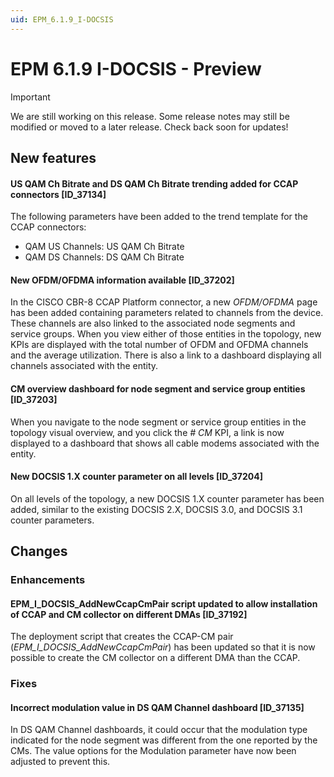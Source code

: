 ```yaml
---
uid: EPM_6.1.9_I-DOCSIS
---
```


# EPM 6.1.9 I-DOCSIS - Preview

> [!IMPORTANT]
> We are still working on this release. Some release notes may still be modified or moved to a later release. Check back soon for updates!

## New features

#### US QAM Ch Bitrate and DS QAM Ch Bitrate trending added for CCAP connectors [ID_37134]

​The following parameters have been added to the trend template for the CCAP connectors:

- QAM US Channels: US QAM Ch Bitrate
- QAM DS Channels: DS QAM Ch Bitrate

#### New OFDM/OFDMA information available [ID_37202]

In the CISCO CBR-8 CCAP Platform connector, a new *OFDM/OFDMA* page has been added containing parameters related to channels from the device. These channels are also linked to the associated node segments and service groups. When you view either of those entities in the topology, new KPIs are displayed with the total number of OFDM and OFDMA channels and the average utilization. There is also a link to a dashboard displaying all channels associated with the entity.

#### CM overview dashboard for node segment and service group entities [ID_37203]

When you navigate to the node segment or service group entities in the topology visual overview, and you click the *# CM* KPI, a link is now displayed to a dashboard that shows all cable modems associated with the entity.

#### New DOCSIS 1.X counter parameter on all levels [ID_37204]

On all levels of the topology, a new DOCSIS 1.X counter parameter has been added, similar to the existing DOCSIS 2.X, DOCSIS 3.0, and DOCSIS 3.1 counter parameters.

## Changes

### Enhancements

#### EPM_I_DOCSIS_AddNewCcapCmPair script updated to allow installation of CCAP and CM collector on different DMAs [ID_37192]

The deployment script that creates the CCAP-CM pair (*EPM_I_DOCSIS_AddNewCcapCmPair*) has been updated so that it is now possible to create the CM collector on a different DMA than the CCAP.

### Fixes

#### Incorrect modulation value in DS QAM Channel dashboard [ID_37135]

In DS QAM Channel dashboards, it could occur that the modulation type indicated for the node segment was different from the one reported by the CMs. The value options for the Modulation parameter have now been adjusted to prevent this.
